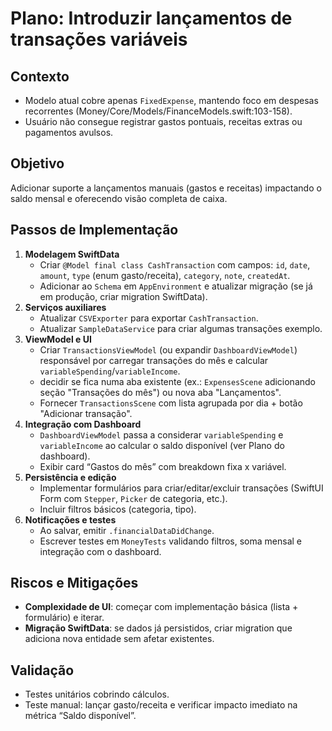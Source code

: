 # Plano: Introduzir lançamentos de transações variáveis

## Contexto
- Modelo atual cobre apenas `FixedExpense`, mantendo foco em despesas recorrentes (Money/Core/Models/FinanceModels.swift:103-158).
- Usuário não consegue registrar gastos pontuais, receitas extras ou pagamentos avulsos.

## Objetivo
Adicionar suporte a lançamentos manuais (gastos e receitas) impactando o saldo mensal e oferecendo visão completa de caixa.

## Passos de Implementação
1. **Modelagem SwiftData**
   - Criar `@Model final class CashTransaction` com campos: `id`, `date`, `amount`, `type` (enum gasto/receita), `category`, `note`, `createdAt`.
   - Adicionar ao `Schema` em `AppEnvironment` e atualizar migração (se já em produção, criar migration SwiftData).
2. **Serviços auxiliares**
   - Atualizar `CSVExporter` para exportar `CashTransaction`.
   - Atualizar `SampleDataService` para criar algumas transações exemplo.
3. **ViewModel e UI**
   - Criar `TransactionsViewModel` (ou expandir `DashboardViewModel`) responsável por carregar transações do mês e calcular `variableSpending`/`variableIncome`.
   - decidir se fica numa aba existente (ex.: `ExpensesScene` adicionando seção "Transações do mês") ou nova aba "Lançamentos".
   - Fornecer `TransactionsScene` com lista agrupada por dia + botão "Adicionar transação".
4. **Integração com Dashboard**
   - `DashboardViewModel` passa a considerar `variableSpending` e `variableIncome` ao calcular o saldo disponível (ver Plano do dashboard).
   - Exibir card “Gastos do mês” com breakdown fixa x variável.
5. **Persistência e edição**
   - Implementar formulários para criar/editar/excluir transações (SwiftUI Form com `Stepper`, `Picker` de categoria, etc.).
   - Incluir filtros básicos (categoria, tipo).
6. **Notificações e testes**
   - Ao salvar, emitir `.financialDataDidChange`.
   - Escrever testes em `MoneyTests` validando filtros, soma mensal e integração com o dashboard.

## Riscos e Mitigações
- **Complexidade de UI**: começar com implementação básica (lista + formulário) e iterar.
- **Migração SwiftData**: se dados já persistidos, criar migration que adiciona nova entidade sem afetar existentes.

## Validação
- Testes unitários cobrindo cálculos.
- Teste manual: lançar gasto/receita e verificar impacto imediato na métrica “Saldo disponível”.
